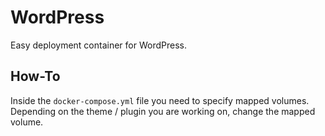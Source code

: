 # WordPress
Easy deployment container for WordPress.

## How-To
Inside the ```docker-compose.yml``` file you need to specify mapped volumes. Depending on the theme / plugin you are working on, change the mapped volume.
